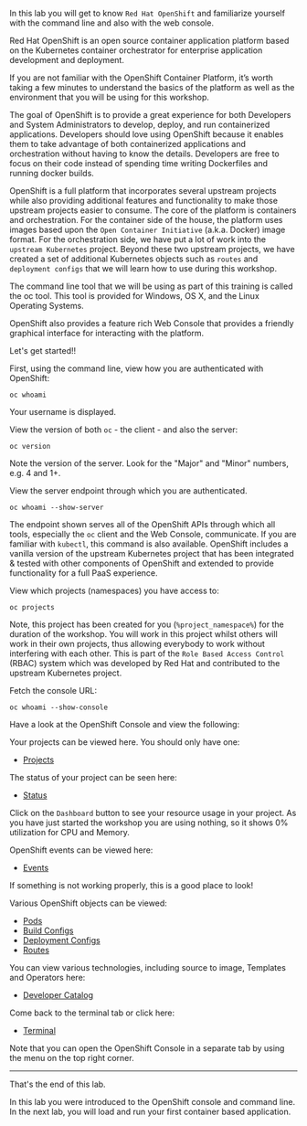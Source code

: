 In this lab you will get to know ``Red Hat OpenShift`` and familiarize yourself with the command line and also with the web console. 

Red Hat OpenShift is an open source container application platform based on the Kubernetes container orchestrator for enterprise application development and deployment. 

If you are not familiar with the OpenShift Container Platform, it’s worth taking a few minutes to understand the basics of the platform as well as the environment that you will be using for this workshop.

The goal of OpenShift is to provide a great experience for both Developers and System Administrators to develop, deploy, and run containerized applications. Developers should love using OpenShift because it enables them to take advantage of both containerized applications and orchestration without having to know the details. Developers are free to focus on their code instead of spending time writing Dockerfiles and running docker builds.

OpenShift is a full platform that incorporates several upstream projects while also providing additional features and functionality to make those upstream projects easier to consume. The core of the platform is containers and orchestration. For the container side of the house, the platform uses images based upon the ``Open Container Initiative`` (a.k.a. Docker) image format. For the orchestration side, we have put a lot of work into the ``upstream Kubernetes`` project. Beyond these two upstream projects, we have created a set of additional Kubernetes objects such as ``routes`` and ``deployment configs`` that we will learn how to use during this workshop.

The command line tool that we will be using as part of this training is called the oc tool. This tool is provided for Windows, OS X, and the Linux Operating Systems.

OpenShift also provides a feature rich Web Console that provides a friendly graphical interface for interacting with the platform.

Let's get started!! 

First, using the command line, view how you are authenticated with OpenShift:

```execute
oc whoami
```

Your username is displayed.  

View the version of both ``oc`` - the client - and also the server:

```execute
oc version
```

Note the version of the server. Look for the "Major" and "Minor" numbers, e.g. 4 and 1+.

View the server endpoint through which you are authenticated.  

```execute
oc whoami --show-server
```

The endpoint shown serves all of the OpenShift APIs through which all tools, especially the ``oc`` client and the Web Console, communicate. If you are familiar with ``kubectl``, this command is also available. OpenShift includes a vanilla version of the upstream Kubernetes project that has been integrated & tested with other components of OpenShift and extended to provide functionality for a full PaaS experience. 

View which projects (namespaces) you have access to:

```execute
oc projects
```

Note, this project has been created for you (``%project_namespace%``) for the duration of the workshop. You will work in this project whilst others will work in their own projects, thus allowing everybody to work without interfering with each other.  This is part of the ``Role Based Access Control`` (RBAC) system which was developed by Red Hat and contributed to the upstream Kubernetes project. 

Fetch the console URL:

```execute
oc whoami --show-console
```

Have a look at the OpenShift Console and view the following:

Your projects can be viewed here.  You should only have one: 

* [Projects](%console_url%) 

The status of your project can be seen here:

* [Status](%console_url%/overview/ns/%project_namespace%)

Click on the ``Dashboard`` button to see your resource usage in your project. As you have just started the workshop you are using nothing, so it shows 0% utilization for CPU and Memory.  

OpenShift events can be viewed here:

* [Events](%console_url%/k8s/ns/%project_namespace%/events)

If something is not working properly, this is a good place to look! 

Various OpenShift objects can be viewed:

* [Pods](%console_url%/k8s/ns/%project_namespace%/pods) 
* [Build Configs](%console_url%/k8s/ns/%project_namespace%/buildconfigs)
* [Deployment Configs](%console_url%/k8s/ns/%project_namespace%/deploymentconfigs)
* [Routes](%console_url%/k8s/ns/%project_namespace%/routes) 

<!--
* [Workloads](%console_url%/k8s/cluster/projects/%project_namespace%/workloads)
-->

You can view various technologies, including source to image, Templates and Operators here:

* [Developer Catalog](%console_url%/catalog/ns/%project_namespace%)

<!--
Note, this is not availabe on RHPDS 
* [Operator management](%console_url%/operatormanagement/ns/%project_namespace%)
-->

Come back to the terminal tab or click here:

* [Terminal](%terminal_url%)

Note that you can open the OpenShift Console in a separate tab by using the menu on the top right corner.

---
That's the end of this lab.

In this lab you were introduced to the OpenShift console and command line.  In the next lab, you will load and run your first container based application. 



